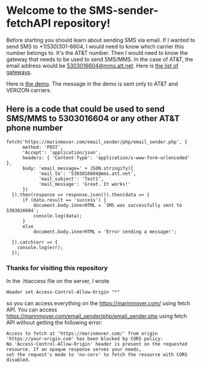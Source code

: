 # Welcome to the SMS-sender-fetchAPI repository!

Before starting you should learn about sending SMS via email. If I wanted to send SMS to +1(530)301-6604, I would need to know which carrier this number belongs to. It's the AT&T number. Then I would need to know the gateway that needs to be used to send SMS/MMS. In the case of AT&T, the email address would be 5303016604@mms.att.net. Here is [the list of gateways](https://www.opentextingonline.com/emailtotext.aspx).

Here is [the demo](https://marinmover.com/fetchAPI/sms-sender/). The message in the demo is sent only to AT&T and VERIZON carriers.

## Here is a code that could be used to send SMS/MMS to 5303016604 or any other AT&T phone number
    fetch('https://marinmover.com/email_sender/php/email_sender.php', {
          method: 'POST',
          'Accept': 'application/json',
          headers: { 'Content-Type': 'application/x-www-form-urlencoded' },
          body: 'email_message=' + JSON.stringify({
                'mail_to': '5303016604@mms.att.net',
                'mail_subject': 'Test1',
                'mail_message': 'Great. It works!'
          })
      }).then(response => response.json()).then(data => {
          if (data.result == 'success') {
              document.body.innerHTML = `SMS was successfully sent to 5303016604`;
              console.log(data);
          }
          else
              document.body.innerHTML = 'Error sending a message!';

      }).catch(err => {
        console.log(err);
      });
### Thanks for visiting this repository
In the .htaccess file on the server, I wrote
                                                    
    Header set Access-Control-Allow-Origin "*"
so you can access everything on the https://marinmover.com/ using fetch API. You can access https://marinmover.com/email_sender/php/email_sender.php using fetch API without getting the following error:

    Access to fetch at 'https://marinmover.com/' from origin 'https://your-origin.com' has been blocked by CORS policy: 
    No 'Access-Control-Allow-Origin' header is present on the requested resource. If an opaque response serves your needs, 
    set the request's mode to 'no-cors' to fetch the resource with CORS disabled.
